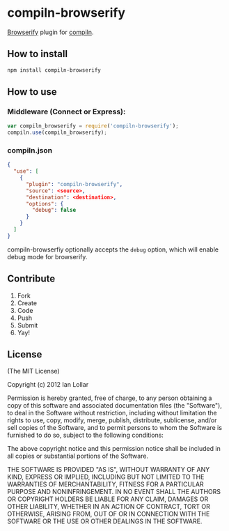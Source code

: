 # compiln-browserify

[Browserify](https://github.com/substack/node-browserify) plugin for [compiln](https://github.com/redhotvengeance/compiln).

## How to install

```bash
npm install compiln-browserify
```

## How to use

### Middleware (Connect or Express):

```js
var compiln_browserify = require('compiln-browserify');  
compiln.use(compiln_browserify);
```

### compiln.json

```json
{  
  "use": [  
    {  
      "plugin": "compiln-browserify",  
      "source": <source>,  
      "destination": <destination>,  
      "options": {  
        "debug": false  
      }  
    }  
  ]  
}
```

compiln-browserfiy optionally accepts the `debug` option, which will enable debug mode for browserify.

## Contribute

1. Fork
2. Create
3. Code
4. Push
5. Submit
6. Yay!

## License

(The MIT License)

Copyright (c) 2012 Ian Lollar

Permission is hereby granted, free of charge, to any person obtaining a copy of this software and associated documentation files (the "Software"), to deal in the Software without restriction, including without limitation the rights to use, copy, modify, merge, publish, distribute, sublicense, and/or sell copies of the Software, and to permit persons to whom the Software is furnished to do so, subject to the following conditions:

The above copyright notice and this permission notice shall be included in all copies or substantial portions of the Software.

THE SOFTWARE IS PROVIDED "AS IS", WITHOUT WARRANTY OF ANY KIND, EXPRESS OR IMPLIED, INCLUDING BUT NOT LIMITED TO THE WARRANTIES OF MERCHANTABILITY, FITNESS FOR A PARTICULAR PURPOSE AND NONINFRINGEMENT. IN NO EVENT SHALL THE AUTHORS OR COPYRIGHT HOLDERS BE LIABLE FOR ANY CLAIM, DAMAGES OR OTHER LIABILITY, WHETHER IN AN ACTION OF CONTRACT, TORT OR OTHERWISE, ARISING FROM, OUT OF OR IN CONNECTION WITH THE SOFTWARE OR THE USE OR OTHER DEALINGS IN THE SOFTWARE.
